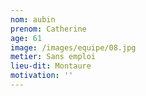 ```yaml
---
nom: aubin
prenom: Catherine
age: 61
image: /images/equipe/08.jpg
metier: Sans emploi
lieu-dit: Montaure
motivation: ''
---
```

